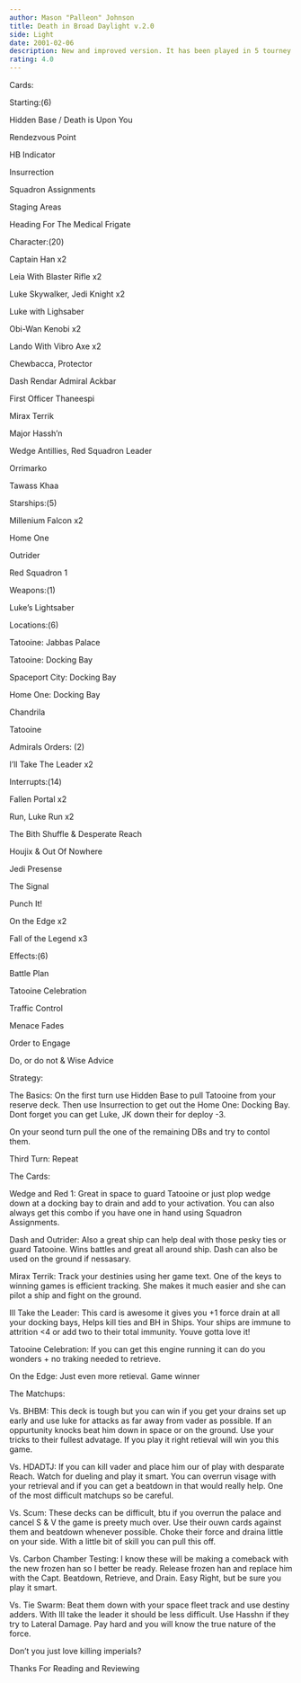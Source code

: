 ```yaml
---
author: Mason "Palleon" Johnson
title: Death in Broad Daylight v.2.0
side: Light
date: 2001-02-06
description: New and improved version. It has been played in 5 tourney’s and is 16-4 so far.
rating: 4.0
---
```

Cards: 

 
Starting:(6)

Hidden Base / Death is Upon You
Rendezvous Point
HB Indicator
Insurrection
Squadron Assignments
Staging Areas
Heading For The Medical Frigate

Character:(20)

Captain Han x2
Leia With Blaster Rifle x2
Luke Skywalker, Jedi Knight x2
Luke with Lighsaber
Obi-Wan Kenobi x2
Lando With Vibro Axe x2
Chewbacca, Protector
Dash Rendar Admiral Ackbar
First Officer Thaneespi
Mirax Terrik
Major Hassh’n
Wedge Antillies, Red Squadron Leader
Orrimarko
Tawass Khaa

Starships:(5)
Millenium Falcon x2
Home One
Outrider
Red Squadron 1

Weapons:(1)

Luke’s Lightsaber

Locations:(6)

Tatooine: Jabbas Palace
Tatooine: Docking Bay
Spaceport City: Docking Bay
Home One: Docking Bay
Chandrila
Tatooine

Admirals Orders: (2)

I’ll Take The Leader x2

Interrupts:(14)

Fallen Portal x2
Run, Luke Run x2
The Bith Shuffle & Desperate Reach
Houjix & Out Of Nowhere
Jedi Presense
The Signal
Punch It!
On the Edge x2
Fall of the Legend x3

Effects:(6)

Battle Plan
Tatooine Celebration
Traffic Control
Menace Fades
Order to Engage
Do, or do not & Wise Advice  


Strategy: 

The Basics: On the first turn use Hidden Base to pull Tatooine from your reserve deck. Then use Insurrection to get out the Home One: Docking Bay. Dont forget you can get Luke, JK down their for deploy -3.

On your seond turn pull the one of the remaining DBs and try to contol them.

Third Turn: Repeat

The Cards:

Wedge and Red 1: Great in space to guard Tatooine or just plop wedge down at a docking bay to drain and add to your activation. You can also always get this combo if you have one in hand using Squadron Assignments.

Dash and Outrider: Also a great ship can help deal with those pesky ties or guard Tatooine. Wins battles and great all around ship. Dash can also be used on the ground if nessasary.

Mirax Terrik: Track your destinies using her game text. One of the keys to winning games is efficient tracking. She makes it much easier and she can pilot a ship and fight on the ground.

Ill Take the Leader: This card is awesome it gives you +1 force drain at all your docking bays, Helps kill ties and BH in Ships. Your ships are immune to attrition <4 or add two to their total immunity. Youve gotta love it!

Tatooine Celebration: If you can get this engine running it can do you wonders + no traking needed to retrieve.

On the Edge: Just even more retieval. Game winner

The Matchups:

Vs. BHBM: This deck is tough but you can win if you get your drains set up early and use luke for attacks as far away from vader as possible. If an oppurtunity knocks beat him down in space or on the ground. Use your tricks to their fullest advatage. If you play it right retieval will win you this game.

Vs. HDADTJ: If you can kill vader and place him our of play with desparate Reach. Watch for dueling and play it smart. You can overrun visage with your retrieval and if you can get a beatdown in that would really help. One of the most difficult matchups so be careful.

Vs. Scum: These decks can be difficult, btu if you overrun the palace and cancel S & V the game is preety much over. Use their ouwn cards against them and beatdown whenever possible. Choke their force and draina little on your side. With a little bit of skill you can pull this off.

Vs. Carbon Chamber Testing: I know these will be making a comeback with the new frozen han so I better be ready. Release frozen han and replace him with the Capt. Beatdown, Retrieve, and Drain. Easy Right, but be sure you play it smart.

Vs. Tie Swarm: Beat them down with your space fleet track and use destiny adders. With Ill take the leader it should be less difficult. Use Hasshn if they try to Lateral Damage. Pay hard and you will know the true nature of the force.

Don’t you just love killing imperials?

Thanks For Reading and Reviewing  
